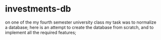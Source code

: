 # investments-db
on one of the my fourth semester university class my task was to normalize a database; here is an attempt to create the database from scratch, and to implement all the required features; 
